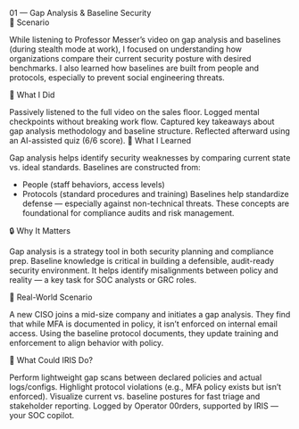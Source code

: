 01 — Gap Analysis & Baseline Security  
🧩 Scenario

While listening to Professor Messer’s video on gap analysis and baselines (during stealth mode at work), I focused on understanding how organizations compare their current security posture with desired benchmarks. I also learned how baselines are built from people and protocols, especially to prevent social engineering threats.

🔧 What I Did

Passively listened to the full video on the sales floor.
Logged mental checkpoints without breaking work flow.
Captured key takeaways about gap analysis methodology and baseline structure.
Reflected afterward using an AI-assisted quiz (6/6 score).
🧠 What I Learned

Gap analysis helps identify security weaknesses by comparing current state vs. ideal standards.
Baselines are constructed from:
- People (staff behaviors, access levels)
- Protocols (standard procedures and training)
Baselines help standardize defense — especially against non-technical threats.
These concepts are foundational for compliance audits and risk management.

🔒 Why It Matters

Gap analysis is a strategy tool in both security planning and compliance prep.
Baseline knowledge is critical in building a defensible, audit-ready security environment.
It helps identify misalignments between policy and reality — a key task for SOC analysts or GRC roles.

💼 Real-World Scenario

A new CISO joins a mid-size company and initiates a gap analysis. They find that while MFA is documented in policy, it isn’t enforced on internal email access. Using the baseline protocol documents, they update training and enforcement to align behavior with policy.

🤖 What Could IRIS Do?

Perform lightweight gap scans between declared policies and actual logs/configs.
Highlight protocol violations (e.g., MFA policy exists but isn’t enforced).
Visualize current vs. baseline postures for fast triage and stakeholder reporting.
Logged by Operator 00rders, supported by IRIS — your SOC copilot.
